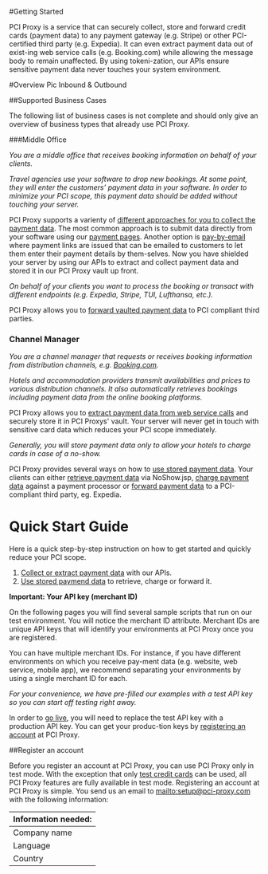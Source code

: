 #Getting Started


PCI Proxy is a service that can securely collect, store and forward credit cards (payment data) to any payment gateway (e.g. Stripe) or other PCI-certified third party (e.g. Expedia). It can even extract payment data out of exist-ing web service calls (e.g. Booking.com) while allowing the message body to remain unaffected. By using tokeni-zation, our APIs ensure sensitive payment data never touches your system environment.

#Overview
Pic Inbound & Outbound

##Supported Business Cases

The following list of business cases is not complete and should only give an overview of business types that already use PCI Proxy. 

###Middle Office

_You are a middle office that receives booking information on behalf of your clients._

_Travel agencies use your software to drop new bookings. At some point, they will enter the customers’ payment data in your software. In order to minimize your PCI scope, this payment data should be added without touching your server._

PCI Proxy supports a varienty of [different approaches for you to collect the payment data](link). The most common approach is to submit data directly from your software using our [payment pages](link). Another option is [pay-by-email](link) where payment links are issued that can be emailed to customers to let them enter their payment details by them-selves. Now you have shielded your server by using our APIs to extract and collect payment data and stored it in our PCI Proxy vault up front. 

_On behalf of your clients you want to process the booking or transact with different endpoints (e.g. Expedia, Stripe, TUI, Lufthansa, etc.)._

PCI Proxy allows you to [forward vaulted payment data](link) to PCI compliant third parties.

### Channel Manager

_You are a channel manager that requests or receives booking information from distribution channels, e.g. [Booking.com](http://www.booking.com/)._

_Hotels and accommodation providers transmit availabilities and prices to various distribution channels. It also automatically retrieves bookings including payment data from the online booking platforms._

PCI Proxy allows you to [extract payment data from web service calls](link) and securely store it in PCI Proxys' vault. Your server will never get in touch with sensitive card data which reduces your PCI scope immediately.  

_Generally, you will store payment data only to allow your hotels to charge cards in case of a no-show._

PCI Proxy provides several ways on how to [use stored payment data](link). Your clients can either [retrieve payment data](link) via NoShow.jsp, [charge payment data](link) against a payment processor or [forward payment data](link) to a PCI-compliant third party, eg. Expedia.


# Quick Start Guide

Here is a quick step-by-step instruction on how to get started and quickly reduce your PCI scope.

1.	[Collect or extract payment data](link) with our APIs.
2.	[Use stored paymend data](link) to retrieve, charge or forward it.

**Important: Your API key (merchant ID)**

On the following pages you will find several sample scripts that run on our test environment. You will notice the merchant ID attribute. Merchant IDs are unique API keys that will identify your environments at PCI Proxy once you are registered.

You can have multiple merchant IDs. For instance, if you have different environments on which you receive pay-ment data (e.g. website, web service, mobile app), we recommend separating your environments by using a single merchant ID for each.

_For your convenience, we have pre-filled our examples with a test API key so you can start off testing right away._

In order to [go live](link), you will need to replace the test API key with a production API key. You can get your produc-tion keys by [registering an account](link) at PCI Proxy.

##Register an account

Before you register an account at PCI Proxy, you can use PCI Proxy only in test mode. With the exception that only [test credit cards](https://www.datatrans.ch/showcase/test-cc-numbers) can be used, all PCI Proxy features are fully available in test mode.
Registering an account at PCI Proxy is simple. You send us an email to <mailto:setup@pci-proxy.com> with the following information:

| Information needed:        | 
| ------------- |
| Company name      |
| Language      |
| Country |
